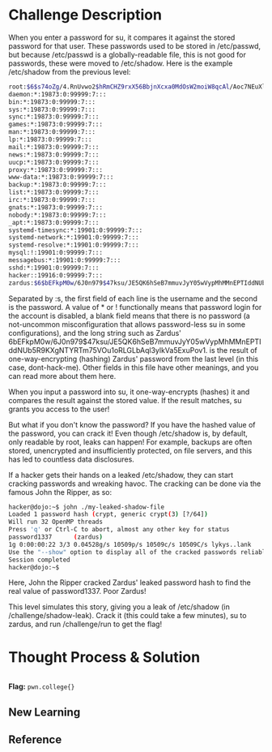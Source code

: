 # Challenge Description
When you enter a password for su, it compares it against the stored password for that user. These passwords used to be stored in /etc/passwd, but because /etc/passwd is a globally-readable file, this is not good for passwords, these were moved to /etc/shadow. Here is the example /etc/shadow from the previous level:
```bash
root:$6$s74oZg/4.RnUvwo2$hRmCHZ9rxX56BbjnXcxa0MdOsW2moiW8qcAl/Aoc7NEuXl2DmJXPi3gLp7hmyloQvRhjXJ.wjqJ7PprVKLDtg/:19921:0:99999:7:::
daemon:*:19873:0:99999:7:::
bin:*:19873:0:99999:7:::
sys:*:19873:0:99999:7:::
sync:*:19873:0:99999:7:::
games:*:19873:0:99999:7:::
man:*:19873:0:99999:7:::
lp:*:19873:0:99999:7:::
mail:*:19873:0:99999:7:::
news:*:19873:0:99999:7:::
uucp:*:19873:0:99999:7:::
proxy:*:19873:0:99999:7:::
www-data:*:19873:0:99999:7:::
backup:*:19873:0:99999:7:::
list:*:19873:0:99999:7:::
irc:*:19873:0:99999:7:::
gnats:*:19873:0:99999:7:::
nobody:*:19873:0:99999:7:::
_apt:*:19873:0:99999:7:::
systemd-timesync:*:19901:0:99999:7:::
systemd-network:*:19901:0:99999:7:::
systemd-resolve:*:19901:0:99999:7:::
mysql:!:19901:0:99999:7:::
messagebus:*:19901:0:99999:7:::
sshd:*:19901:0:99999:7:::
hacker::19916:0:99999:7:::
zardus:$6$bEFkpM0w/6J0n979$47ksu/JE5QK6hSeB7mmuvJyY05wVypMhMMnEPTIddNUb5R9KXgNTYRTm75VOu1oRLGLbAql3ylkVa5ExuPov1.:19921:0:99999:7:::
```
Separated by :s, the first field of each line is the username and the second is the password. A value of * or ! functionally means that password login for the account is disabled, a blank field means that there is no password (a not-uncommon misconfiguration that allows password-less su in some configurations), and the long string such as Zardus' $6$bEFkpM0w/6J0n979$47ksu/JE5QK6hSeB7mmuvJyY05wVypMhMMnEPTIddNUb5R9KXgNTYRTm75VOu1oRLGLbAql3ylkVa5ExuPov1. is the result of one-way-encrypting (hashing) Zardus' password from the last level (in this case, dont-hack-me). Other fields in this file have other meanings, and you can read more about them here.

When you input a password into su, it one-way-encrypts (hashes) it and compares the result against the stored value. If the result matches, su grants you access to the user!

But what if you don't know the password? If you have the hashed value of the password, you can crack it! Even though /etc/shadow is, by default, only readable by root, leaks can happen! For example, backups are often stored, unencrypted and insufficiently protected, on file servers, and this has led to countless data disclosures.

If a hacker gets their hands on a leaked /etc/shadow, they can start cracking passwords and wreaking havoc. The cracking can be done via the famous John the Ripper, as so:
```bash
hacker@dojo:~$ john ./my-leaked-shadow-file
Loaded 1 password hash (crypt, generic crypt(3) [?/64])
Will run 32 OpenMP threads
Press 'q' or Ctrl-C to abort, almost any other key for status
password1337      (zardus)
1g 0:00:00:22 3/3 0.04528g/s 10509p/s 10509c/s 10509C/s lykys..lank
Use the "--show" option to display all of the cracked passwords reliably
Session completed
hacker@dojo:~$
```
Here, John the Ripper cracked Zardus' leaked password hash to find the real value of password1337. Poor Zardus!

This level simulates this story, giving you a leak of /etc/shadow (in /challenge/shadow-leak). Crack it (this could take a few minutes), su to zardus, and run /challenge/run to get the flag!
# Thought Process & Solution

```bash

```
**Flag:** `pwn.college{}`
## New Learning
## Reference
